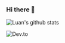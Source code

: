 ### Hi there 👋

![Luan's github stats](https://github-readme-stats.vercel.app/api?username=troyaks1)

![Dev.to](https://github-readme-stats.vercel.app/api/pin/?username=troyaks&repo=dev.to)


<!--
**troyaks1/troyaks1** is a ✨ _special_ ✨ repository because its `README.md` (this file) appears on your GitHub profile.

Here are some ideas to get you started:

- 🔭 I’m currently working on ...
- 🌱 I’m currently learning ...
- 👯 I’m looking to collaborate on ...
- 🤔 I’m looking for help with ...
- 💬 Ask me about ...
- 📫 How to reach me: ...
- 😄 Pronouns: ...
- ⚡ Fun fact: ...
-->
